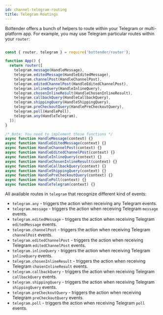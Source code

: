 ```yaml
---
id: channel-telegram-routing
title: Telegram Routings
---
```

Bottender offers a bunch of helpers to route within your Telegram or multi-platform app. For example, you may use Telegram particular routes within your `router`:

```js

const { router, telegram } = require('bottender/router');

function App() {
  return router([
    telegram.message(HandleMessage),
    telegram.editedMessage(HandleEditedMessage),
    telegram.channelPost(HandleChannelPost),
    telegram.editedChannelPost(HandleEditedChannelPost),
    telegram.inlineQuery(HandleInlineQuery),
    telegram.chosenInlineResult(HandleChosenInlineResult),
    telegram.callbackQuery(HandleCallbackQuery),
    telegram.shippingQuery(HandleShippingQuery),
    telegram.preCheckoutQuery(HandlePreCheckoutQuery),
    telegram.poll(HandlePoll),
    telegram.any(HandleTelegram),
  ]);
}

/* Note: You need to implement those functions */
async function HandleMessage(context) {}
async function HandleEditedMessage(context) {}
async function HandleChannelPost(context) {}
async function HandleEditedChannelPost(context) {}
async function HandleInlineQuery(context) {}
async function HandleChosenInlineResult(context) {}
async function HandleCallbackQuery(context) {}
async function HandleShippingQuery(context) {}
async function HandlePreCheckoutQuery(context) {}
async function HandlePoll(context) {}
async function HandleTelegram(context) {}

```

All available routes in `telegram` that recognize different kind of events:

-   `telegram.any` - triggers the action when receiving any Telegram events.
-   `telegram.message` - triggers the action when receiving Telegram `message` events.
-   `telegram.editedMessage` - triggers the action when receiving Telegram `editedMessage` events.
-   `telegram.channelPost` - triggers the action when receiving Telegram `channelPost` events.
-   `telegram.editedChannelPost` - triggers the action when receiving Telegram `editedChannelPost` events.
-   `telegram.inlineQuery` - triggers the action when receiving Telegram `inlineQuery` events.
-   `telegram.chosenInlineResult` - triggers the action when receiving Telegram `chosenInlineResult` events.
-   `telegram.callbackQuery` - triggers the action when receiving Telegram `callbackQuery` events.
-   `telegram.shippingQuery` - triggers the action when receiving Telegram `shippingQuery` events.
-   `telegram.preCheckoutQuery` - triggers the action when receiving Telegram `preCheckoutQuery` events.
-   `telegram.poll` - triggers the action when receiving Telegram `poll` events.
